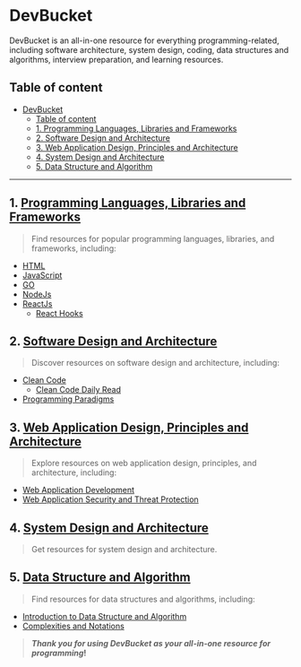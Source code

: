 # DevBucket

DevBucket is an all-in-one resource for everything programming-related, including software architecture, system design, coding, data structures and algorithms, interview preparation, and learning resources.

## Table of content

- [DevBucket](#devbucket)
  - [Table of content](#table-of-content)
  - [1. Programming Languages, Libraries and Frameworks](#1-programming-languages-libraries-and-frameworks)
  - [2. Software Design and Architecture](#2-software-design-and-architecture)
  - [3. Web Application Design, Principles and Architecture](#3-web-application-design-principles-and-architecture)
  - [4. System Design and Architecture](#4-system-design-and-architecture)
  - [5. Data Structure and Algorithm](#5-data-structure-and-algorithm)

---

## 1. [Programming Languages, Libraries and Frameworks](./content/programming-languages-libraries-and-frameworks.md)

> Find resources for popular programming languages, libraries, and frameworks, including:

- [HTML](./content/programming-languages-libraries-and-frameworks/html.md)
- [JavaScript](./content/programming-languages-libraries-and-frameworks/javascript.md)
- [GO](./content/programming-languages-libraries-and-frameworks/go.md)
- [NodeJs](./content/programming-languages-libraries-and-frameworks/node-js.md)
- [ReactJs](./content/programming-languages-libraries-and-frameworks/react-js.md)
  - [React Hooks](./content/programming-languages-libraries-and-frameworks/react-js/reack-hooks.md)


## 2. [Software Design and Architecture](./content/software-design-and-architecture.md)

> Discover resources on software design and architecture, including:

- [Clean Code](./content/software-design-and-architecture/1.clean-code.md)
  - [Clean Code Daily Read](./content/software-design-and-architecture/1.clean-code/learn.md)
- [Programming Paradigms](./content/software-design-and-architecture/2.programming-paradigms.md)

## 3. [Web Application Design, Principles and Architecture](./content/web-application-design-principles-and-architecture.md)

> Explore resources on web application design, principles, and architecture, including:

- [Web Application Development](./content/web-application-design-principles-and-architecture/1.web-application-development.md)
- [Web Application Security and Threat Protection](./content/web-application-design-principles-and-architecture/2.web-application-security.md)


## 4. [System Design and Architecture](./content/system-design-and-architecture.md)

> Get resources for system design and architecture.

## 5. [Data Structure and Algorithm](./content/data-structure-and-algorithm.md)

> Find resources for data structures and algorithms, including:

- [Introduction to Data Structure and Algorithm](./content/data-structure-and-algorithm/1.introduction.md)
- [Complexities and Notations](./content/data-structure-and-algorithm/2.complexities-and-notations.md)


> **_Thank you for using DevBucket as your all-in-one resource for programming_!**
